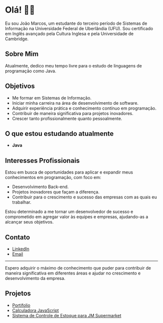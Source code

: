 # Olá! 👋🏻

Eu sou João Marcos, um estudante do terceiro período de Sistemas de Informação na Universidade Federal de Uberlândia (UFU). Sou certificado em Inglês avançado pela Cultura Inglesa e pela Universidade de Cambridge.

## Sobre Mim

Atualmente, dedico meu tempo livre para o estudo de linguagens de programação como Java.

## Objetivos

- Me formar em Sistemas de Informação.
- Iniciar minha carreira na área de desenvolvimento de software.
- Adquirir experiência prática e conhecimento contínuo em programação.
- Contribuir de maneira significativa para projetos inovadores.
- Crescer tanto profissionalmente quanto pessoalmente.

## O que estou estudando atualmente

- **Java**

## Interesses Profissionais

Estou em busca de oportunidades para aplicar e expandir meus conhecimentos em programação, com foco em:

- Desenvolvimento Back-end.
- Projetos inovadores que façam a diferença.
- Contribuir para o crescimento e sucesso das empresas com as quais eu trabalhar.

Estou determinado a me tornar um desenvolvedor de sucesso e comprometido em agregar valor às equipes e empresas, ajudando-as a alcançar seus objetivos.

## Contato

- [LinkedIn](https://www.linkedin.com/in/ojoaomarcosilva/)
- [Email](joaomarcos2827@gmail.com)

---

Espero adquirir o máximo de conhecimento que puder para contribuir de maneira significativa em diferentes áreas e ajudar no crescimento e desenvolvimento da empresa.

## Projetos

- [Portifolio](https://github.com/Joaomos/Portifolio)
- [Calculadora JavaScript](https://github.com/Joaomos/Calculadora-JavaScript)
- [Sistema de Controle de Estoque para JM Supermarket](https://github.com/Joaomos/Controle-de-estoque-de-mercadorias-de-supermercado)

